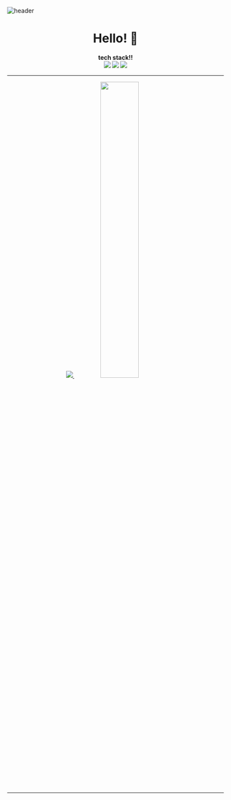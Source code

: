 ![header](https://capsule-render.vercel.app/api?type=waving&color=auto&height=300&section=header&text=Dasom%20&fontSize=90&animation=fadeIn&fontAlignY=38&desc=Decorate%20GitHub%20Profile%20or%20any%20Repo%20like%20me!&descAlignY=51&descAlign=62)
<div align=center><h1> Hello! 👋</h1></div>

<div align="center"><b> tech stack!!
</br>
 
<img src="https://img.shields.io/badge/Java-007396?style=flat&logo=Java&logoColor=white"> 
<img src="https://img.shields.io/badge/Flutter-3178C6?style=flat&logo=Flutter&logoColor=white"/>  
<img src="https://img.shields.io/badge/React-61DAFB?style=flat&logo=react&logoColor=white"/>
</div>
<hr>


<div align=center>

<a href="s">
  <img src="https://github-readme-stats.vercel.app/api/top-langs/?username=somicoco&exclude_repo=dkssud8150.github.io&layout=compact&theme=tokyonight" />
</a>
<a href="s">
  <img src="https://github-readme-stats.vercel.app/api?username=somicoco&theme=tokyonight&show_icons=true" width="42%" />
</a>

</div>

<hr>
